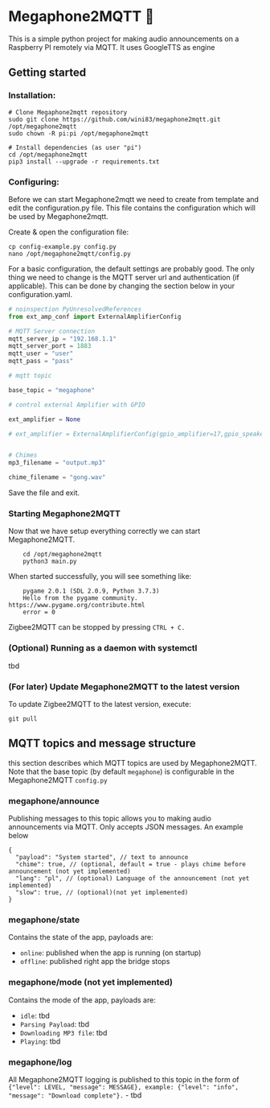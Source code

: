 
# Megaphone2MQTT 📢


This is a simple python project for making audio announcements on a Raspberry PI remotely via MQTT. It uses GoogleTTS as engine

## Getting started

### Installation:
```
# Clone Megaphone2mqtt repository
sudo git clone https://github.com/wini83/megaphone2mqtt.git /opt/megaphone2mqtt
sudo chown -R pi:pi /opt/megaphone2mqtt

# Install dependencies (as user "pi")
cd /opt/megaphone2mqtt
pip3 install --upgrade -r requirements.txt
```    

### Configuring:
Before we can start Megaphone2mqtt we need to create from template and edit the configuration.py file. This file contains the configuration which will be used by Megaphone2mqtt.

Create & open the configuration file:
```
cp config-example.py config.py
nano /opt/megaphone2mqtt/config.py
```
For a basic configuration, the default settings are probably good. The only thing we need to change is the MQTT server url and authentication (if applicable). This can be done by changing the section below in your configuration.yaml.

```python
# noinspection PyUnresolvedReferences
from ext_amp_conf import ExternalAmplifierConfig

# MQTT Server connection
mqtt_server_ip = "192.168.1.1"
mqtt_server_port = 1883
mqtt_user = "user"
mqtt_pass = "pass"

# mqtt topic

base_topic = "megaphone"

# control external Amplifier with GPIO

ext_amplifier = None

# ext_amplifier = ExternalAmplifierConfig(gpio_amplifier=17,gpio_speakers=27,delay_amplifier=2, delay_speakers=1)


# Chimes
mp3_filename = "output.mp3"

chime_filename = "gong.wav"
```
Save the file and exit.

### Starting Megaphone2MQTT
Now that we have setup everything correctly we can start Megaphone2MQTT.
```
    cd /opt/megaphone2mqtt
    python3 main.py
```
When started successfully, you will see something like:
```
    pygame 2.0.1 (SDL 2.0.9, Python 3.7.3)
    Hello from the pygame community. https://www.pygame.org/contribute.html
    error = 0
```
Zigbee2MQTT can be stopped by pressing `CTRL + C.`

### (Optional) Running as a daemon with systemctl
tbd

### (For later) Update Megaphone2MQTT to the latest version
To update Zigbee2MQTT to the latest version, execute:
```
git pull
```
## MQTT topics and message structure
this section describes which MQTT topics are used by Megaphone2MQTT. Note that the base topic (by default `megaphone`) is configurable in the Megaphone2MQTT `config.py`

### megaphone/announce
Publishing messages to this topic allows you to making audio announcements via MQTT. Only accepts JSON messages. An example below
```
{
  "payload": "System started", // text to announce
  "chime": true, // (optional, default = true - plays chime before announcement (not yet implemented)
  "lang": "pl", // (optional) Language of the announcement (not yet implemented)
  "slow": true, // (optional)(not yet implemented)
}
```

### megaphone/state
Contains the state of the app, payloads are:

* `online`: published when the app is running (on startup)
* `offline`: published right app the bridge stops

### megaphone/mode (not yet implemented)
Contains the mode of the app, payloads are: 

* `idle`: tbd
* `Parsing Payload`: tbd
* `Downloading MP3 file`: tbd
* `Playing`: tbd


### megaphone/log
All Megaphone2MQTT logging is published to this topic in the form of `{"level": LEVEL, "message": MESSAGE}, example: {"level": "info", "message": "Download complete"}.` - tbd
